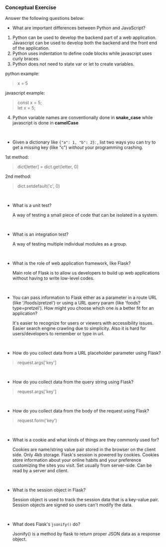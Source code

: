 ### Conceptual Exercise

Answer the following questions below:

- What are important differences between Python and JavaScript?

1. Python can be used to develop the backend part of a web application. Javascript can be used to develop both the backend and the front end of the application.
2. Python uses indentation to define code blocks while javascript uses curly braces.
3. Python does not need to state var or let to create variables.

python example:

> x = 5

javascript example:

> const x = 5;  
> let x = 5;

4.  Python variable names are conventionally done in **snake_case** while javascript is done in **camelCase**

<br>

- Given a dictionary like `{"a": 1, "b": 2}`: , list two ways you
  can try to get a missing key (like "c") _without_ your programming
  crashing.

1st method:

> dict[letter] = dict.get(letter, 0)

2nd method:

> dict.setdefault('c', 0)

  <br>

- What is a unit test?

  A way of testing a small piece of code that can be isolated in a system.

  <br>

- What is an integration test?

  A way of testing multiple individual modules as a group.

  <br>

- What is the role of web application framework, like Flask?

  Main role of Flask is to allow us developers to build up web applications without having to write low-level codes.

  <br>

- You can pass information to Flask either as a parameter in a route URL
  (like '/foods/pretzel') or using a URL query param (like
  'foods?type=pretzel'). How might you choose which one is a better fit
  for an application?

  It's easier to recognize for users or viewers with accessibility issues. Easier search engine crawling due to simplicity. Also it is hard for users/developers to remember or type in url.

  <br>

- How do you collect data from a URL placeholder parameter using Flask?

> request.args['key']

<br>

- How do you collect data from the query string using Flask?

> request.args['key']

<br>

- How do you collect data from the body of the request using Flask?

> request.form('key')

<br>

- What is a cookie and what kinds of things are they commonly used for?

  Cookies are name/string value pair stored in the browser on the client side. Only 4kb storage. Flask's session is powered by cookies. Cookies store information about your online habits and your preference customizing the sites you visit.
  Set usually from server-side. Can be read by a server and client.

<br>

- What is the session object in Flask?

  Session object is used to track the session data that is a key-value pair. Session objects are signed so users can't modify the data.

<br>

- What does Flask's `jsonify()` do?

  Jsonify() is a method by flask to return proper JSON data as a response object.
